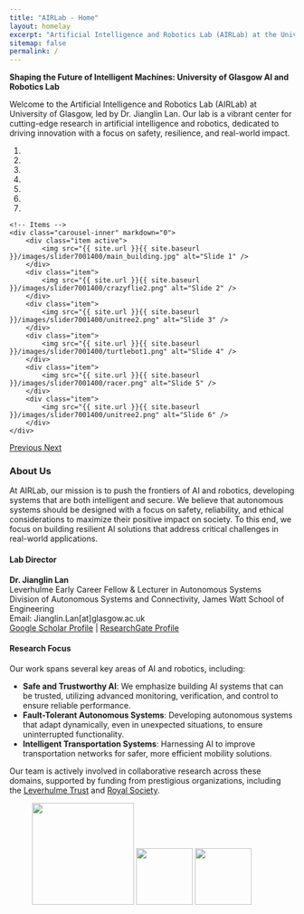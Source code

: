 ```yaml
---
title: "AIRLab - Home"
layout: homelay
excerpt: "Artificial Intelligence and Robotics Lab (AIRLab) at the University of Glasgow"
sitemap: false
permalink: /
---
```


**Shaping the Future of Intelligent Machines: University of Glasgow AI and Robotics Lab**

Welcome to the Artificial Intelligence and Robotics Lab (AIRLab) at University of Glasgow, led by Dr. Jianglin Lan. Our lab is a vibrant center for cutting-edge research in artificial intelligence and robotics, dedicated to driving innovation with a focus on safety, resilience, and real-world impact.

<div markdown="0" id="carousel" class="carousel slide" data-ride="carousel" data-interval="4000" data-pause="hover">
    <!-- Menu -->
    <ol class="carousel-indicators">
        <li data-target="#carousel" data-slide-to="0" class="active"></li>
        <li data-target="#carousel" data-slide-to="1"></li>
        <li data-target="#carousel" data-slide-to="2"></li>
        <li data-target="#carousel" data-slide-to="3"></li>
        <li data-target="#carousel" data-slide-to="4"></li>
        <li data-target="#carousel" data-slide-to="5"></li>
        <li data-target="#carousel" data-slide-to="6"></li>
    </ol>

    <!-- Items -->
    <div class="carousel-inner" markdown="0">
        <div class="item active">
            <img src="{{ site.url }}{{ site.baseurl }}/images/slider7001400/main_building.jpg" alt="Slide 1" />
        </div>
        <div class="item">
            <img src="{{ site.url }}{{ site.baseurl }}/images/slider7001400/crazyflie2.png" alt="Slide 2" />
        </div>
        <div class="item">
            <img src="{{ site.url }}{{ site.baseurl }}/images/slider7001400/unitree2.png" alt="Slide 3" />
        </div>
        <div class="item">
            <img src="{{ site.url }}{{ site.baseurl }}/images/slider7001400/turtlebot1.png" alt="Slide 4" />
        </div>
        <div class="item">
            <img src="{{ site.url }}{{ site.baseurl }}/images/slider7001400/racer.png" alt="Slide 5" />
        </div>
        <div class="item">
            <img src="{{ site.url }}{{ site.baseurl }}/images/slider7001400/unitree2.png" alt="Slide 6" />
        </div>
    </div>
  <a class="left carousel-control" href="#carousel" role="button" data-slide="prev">
    <span class="glyphicon glyphicon-chevron-left" aria-hidden="true"></span>
    <span class="sr-only">Previous</span>
  </a>
  <a class="right carousel-control" href="#carousel" role="button" data-slide="next">
    <span class="glyphicon glyphicon-chevron-right" aria-hidden="true"></span>
    <span class="sr-only">Next</span>
  </a>
</div>

### About Us
At AIRLab, our mission is to push the frontiers of AI and robotics, developing systems that are both intelligent and secure. We believe that autonomous systems should be designed with a focus on safety, reliability, and ethical considerations to maximize their positive impact on society. To this end, we focus on building resilient AI solutions that address critical challenges in real-world applications.

#### Lab Director
**Dr. Jianglin Lan**  
Leverhulme Early Career Fellow & Lecturer in Autonomous Systems  
Division of Autonomous Systems and Connectivity, James Watt School of Engineering  
Email: Jianglin.Lan[at]glasgow.ac.uk  
[Google Scholar Profile](#) | [ResearchGate Profile](#)

#### Research Focus
Our work spans several key areas of AI and robotics, including:

- **Safe and Trustworthy AI**: We emphasize building AI systems that can be trusted, utilizing advanced monitoring, verification, and control to ensure reliable performance.
- **Fault-Tolerant Autonomous Systems**: Developing autonomous systems that adapt dynamically, even in unexpected situations, to ensure uninterrupted functionality.
- **Intelligent Transportation Systems**: Harnessing AI to improve transportation networks for safer, more efficient mobility solutions.

Our team is actively involved in collaborative research across these domains, supported by funding from prestigious organizations, including the [Leverhulme Trust](https://www.leverhulme.ac.uk) and [Royal Society](https://www.royalsociety.org).

<figure class="fourth">
  <img src="{{ site.url }}{{ site.baseurl }}/images/logopic/Uni_Glasgow_1.jpg" style="width: 180px">
  <img src="{{ site.url }}{{ site.baseurl }}/images/logopic/Leverhulm-Early-career-banner.jpg" style="width: 100px">
  <img src="{{ site.url }}{{ site.baseurl }}/images/logopic/royalsociety.png" style="width: 100px">
</figure>
